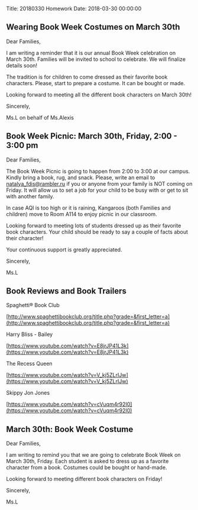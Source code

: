Title: 20180330 Homework
Date: 2018-03-30 00:00:00


## Wearing Book Week Costumes on March 30th

Dear Families,



I am writing a reminder that it is our annual Book Week celebration on March 30th. Families will be invited to school to celebrate. We will finalize details soon!



The tradition is for children to come dressed as their favorite book characters. Please, start to prepare a costume. It can be bought or made.



Looking forward to meeting all the different book characters on March 30th!



Sincerely,

Ms.L on behalf of Ms.Alexis

## Book Week Picnic: March 30th, Friday, 2:00 - 3:00 pm

Dear Families,



The Book Week Picnic is going to happen from 2:00 to 3:00 at our campus. Kindly bring a book, rug, and snack. Please, write an email to natalya_fdis@rambler.ru if you or anyone from your family is NOT coming on Friday. It will allow us to set a job for your child to be busy with or get to sit with another family.



In case AQI is too high or it is raining, Kangaroos (both Families and children) move to Room A114 to enjoy picnic in our classroom.



Looking forward to meeting lots of students dressed up as their favorite book characters. Your child should be ready to say a couple of facts about their character!



Your continuous support is greatly appreciated.



Sincerely,

Ms.L

## Book Reviews and Book Trailers

Spaghetti® Book Club

[http://www.spaghettibookclub.org/title.php?grade=&first_letter=a](http://www.spaghettibookclub.org/title.php?grade=&first_letter=a)



Harry Bliss - Bailey

[https://www.youtube.com/watch?v=E8jrJP41L3k](https://www.youtube.com/watch?v=E8jrJP41L3k)



The Recess Queen

[https://www.youtube.com/watch?v=V_kj5ZLrIJw](https://www.youtube.com/watch?v=V_kj5ZLrIJw)



Skippy Jon Jones

[https://www.youtube.com/watch?v=cVuqm4r92I0](https://www.youtube.com/watch?v=cVuqm4r92I0)

## March 30th: Book Week Costume

Dear Families,



I am writing to remind you that we are going to celebrate Book Week on March 30th, Friday. Each student is asked to dress up as a favorite character from a book. Costumes could be bought or hand-made.



Looking forward to meeting different book characters on Friday!



Sincerely,

Ms.L
